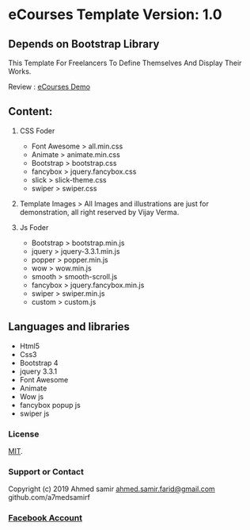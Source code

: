 # eCourses Template Version: 1.0
## Depends on  Bootstrap Library
This Template For Freelancers To Define Themselves And Display Their Works.

Review : [eCourses Demo](https://a7medsamirf.github.io/eCourses/)

## Content:
1. CSS Foder
     - Font Awesome > all.min.css
     - Animate      > animate.min.css
     - Bootstrap    > bootstrap.css
     - fancybox     > jquery.fancybox.css
     - slick        > slick-theme.css
     - swiper       > swiper.css
    
2. Template Images > All Images and illustrations are just for demonstration, all right reserved by Vijay Verma.

3. Js Foder
     - Bootstrap  > bootstrap.min.js
     - jquery     > jquery-3.3.1.min.js	
     - popper     > popper.min.js
     - wow        > wow.min.js
     - smooth     > smooth-scroll.js
     - fancybox   > jquery.fancybox.min.js
     - swiper     > swiper.min.js	 
     - custom     > custom.js	  


 ## Languages and libraries  
 - Html5
 - Css3
 - Bootstrap 4
 - jquery 3.3.1
 - Font Awesome
 - Animate
 - Wow js
 - fancybox popup js
 - swiper js
 
    

### License

[MIT](https://github.com/a7medsamirf/eCourses/blob/master/LICENSE).

### Support or Contact
 Copyright (c) 2019 Ahmed samir  ahmed.samir.farid@gmail.com github.com/a7medsamirf
 
 ### [Facebook Account](https://www.facebook.com/a7med.samir.93/)

